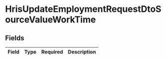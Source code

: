# HrisUpdateEmploymentRequestDtoSourceValueWorkTime


## Fields

| Field       | Type        | Required    | Description |
| ----------- | ----------- | ----------- | ----------- |